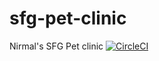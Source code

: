 # sfg-pet-clinic
Nirmal's SFG Pet clinic
[![CircleCI](https://circleci.com/gh/Nirmalpm/sfg-pet-clinic.svg?style=svg)](https://circleci.com/gh/Nirmalpm/sfg-pet-clinic)
